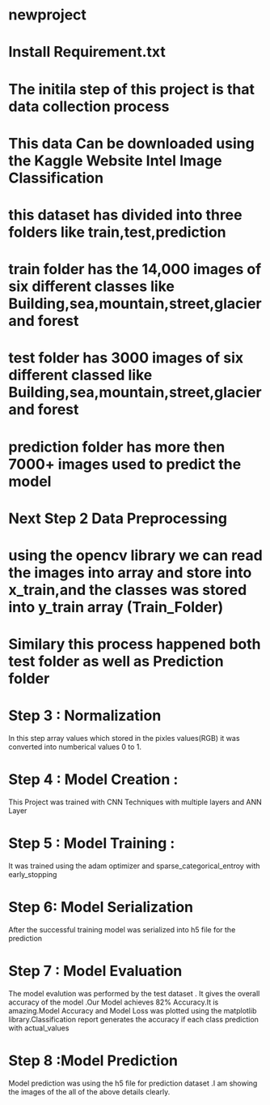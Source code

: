 # newproject

# Install Requirement.txt


# The initila step of this project is that data collection process

# This data Can be downloaded using the Kaggle Website Intel Image Classification

# this dataset has divided into three folders like train,test,prediction

# train folder has the 14,000 images of six different classes like Building,sea,mountain,street,glacier and forest

# test folder has 3000 images of six different classed like Building,sea,mountain,street,glacier and forest

# prediction folder has more then 7000+ images used to predict the model

# Next Step 2 Data Preprocessing

# using the opencv library we can read the images into array and store into x_train,and the classes was stored into y_train array (Train_Folder)

# Similary this process happened both test folder as well as Prediction folder

# Step 3 : Normalization

In this step array values which stored in the pixles values(RGB) it was converted into numberical values 0 to 1.

# Step 4 : Model Creation :
This Project was trained with CNN Techniques with multiple layers and ANN Layer

# Step 5 : Model Training :
It was trained using the adam optimizer and sparse_categorical_entroy with early_stopping 

# Step 6: Model Serialization 
After the successful training model was serialized into h5 file for the prediction

# Step 7 : Model Evaluation 

The model evalution was performed by the test dataset . It gives the overall accuracy of the model .Our Model achieves 82% Accuracy.It is amazing.Model Accuracy and Model Loss was plotted using the matplotlib library.Classification report generates the accuracy if each class prediction with actual_values

# Step 8 :Model Prediction 

Model prediction was using the h5 file for prediction dataset .I am showing the images of the all of the above details clearly.



